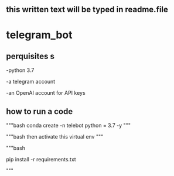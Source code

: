 ## this written text will be typed in readme.file


# telegram_bot



## perquisites s


-python 3.7

-a telegram account

-an OpenAI account for API keys 


## how to run a code 

"""bash 
conda create -n telebot python = 3.7 -y
"""


"""bash 
then activate this virtual env 
"""

"""bash

pip install -r requirements.txt

 """